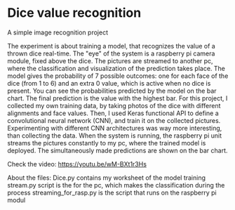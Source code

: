 # Dice value recognition
A simple image recognition project

The experiment is about training a model, that recognizes the value of a thrown dice real-time. The "eye" of the system is a raspberry pi camera module, fixed above the dice. The pictures are streamed to another pc, where the classification and visualization of the prediction takes place. The model gives the probability of 7 possible outcomes: one for each face of the dice (from 1 to 6) and an extra 0 value, which is active when no dice is present. You can see the probabilities predicted by the model on the bar chart. The final prediction is the value with the highest bar.
For this project, I collected my own training data, by taking photos of the dice with different alignments and face values. Then, I used Keras functional API to define a convolutional neural network (CNN), and train it on the collected pictures. Experimenting with different CNN architectures was way more interesting, than collecting the data.
When the system is running, the raspberry pi unit streams the pictures constantly to my pc, where the trained model is deployed. The simultaneously made predictions are shown on the bar chart.

Check the video: https://youtu.be/wM-BXt1r3Hs

About the files:
Dice.py contains my worksheet of the model training
stream.py script is the for the pc, which makes the classification during the process
streaming_for_rasp.py is the script that runs on the raspberry pi modul
